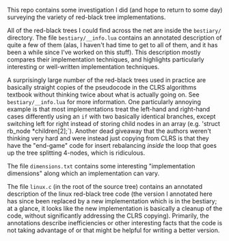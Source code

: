 This repo contains some investigation I did (and hope to return to some
day) surveying the variety of red-black tree implementations.

All of the red-black trees I could find across the net are inside the
`bestiary/` directory. The file `bestiary/__info.lua` contains an annotated
description of quite a few of them (alas, I haven't had time to get to all
of them, and it has been a while since I've worked on this stuff).
This description mostly compares their implementation techniques, and
highlights particularly interesting or well-written implementation
techniques.

A surprisingly large number of the red-black trees used in practice are
basically straight copies of the pseudocode in the CLRS algorithms
textbook without thinking twice about what is actually going on. See
`bestiary/__info.lua` for more information.
One particularly annoying example is that most implementations treat the
left-hand and right-hand cases differently using an `if` with two basically
identical branches, except switching left for right instead of storing
child nodes in an array (e.g. 'struct rb_node *children[2];`).
Another dead giveaway that the authors weren't thinking very hard and were
instead just copying from CLRS is that they have the "end-game" code for
insert rebalancing *inside* the loop that goes up the tree splitting
4-nodes, which is ridiculous.

The file `dimensions.txt` contains some interesting "implementation
dimensions" along which an implementation can vary.

The file `linux.c` (in the root of the source tree) contains an annotated
description of the linux red-black tree code (the version I annotated here
has since been replaced by a new implementation which is in the bestiary;
at a glance, it looks like the new implementation is basically a cleanup of
the code, without significantly addressing the CLRS copying).
Primarily, the annotations describe inefficiencies or other interesting
facts that the code is not taking advantage of or that might be helpful for
writing a better version.
